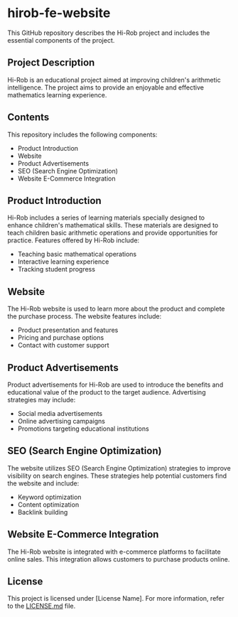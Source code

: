 # hirob-fe-website

This GitHub repository describes the Hi-Rob project and includes the essential components of the project.

## Project Description

Hi-Rob is an educational project aimed at improving children's arithmetic intelligence. The project aims to provide an enjoyable and effective mathematics learning experience.

## Contents

This repository includes the following components:

- Product Introduction
- Website
- Product Advertisements
- SEO (Search Engine Optimization)
- Website E-Commerce Integration

## Product Introduction

Hi-Rob includes a series of learning materials specially designed to enhance children's mathematical skills. These materials are designed to teach children basic arithmetic operations and provide opportunities for practice. Features offered by Hi-Rob include:

- Teaching basic mathematical operations
- Interactive learning experience
- Tracking student progress

## Website

The Hi-Rob website is used to learn more about the product and complete the purchase process. The website features include:

- Product presentation and features
- Pricing and purchase options
- Contact with customer support

## Product Advertisements

Product advertisements for Hi-Rob are used to introduce the benefits and educational value of the product to the target audience. Advertising strategies may include:

- Social media advertisements
- Online advertising campaigns
- Promotions targeting educational institutions

## SEO (Search Engine Optimization)

The website utilizes SEO (Search Engine Optimization) strategies to improve visibility on search engines. These strategies help potential customers find the website and include:

- Keyword optimization
- Content optimization
- Backlink building

## Website E-Commerce Integration

The Hi-Rob website is integrated with e-commerce platforms to facilitate online sales. This integration allows customers to purchase products online.


## License

This project is licensed under [License Name]. For more information, refer to the [LICENSE.md](LICENSE.md) file.
